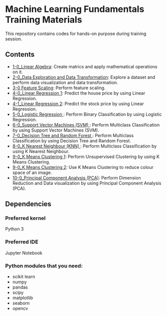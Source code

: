 # Machine Learning Fundamentals Training Materials
This repository contains codes for hands-on purpose during training session.
## Contents

- [1-0_Linear Algebra](https://github.com/skymindglobal/machine-learning-fundamentals/blob/master/solution/1-0_Linear%20Algebra.ipynb):
  Create matrics and apply mathematical operations on it.
- [2-0_Data Exploration and Data Transformation](https://github.com/skymindglobal/machine-learning-fundamentals/blob/master/solution/2-0_Data%20Exploration%20and%20Data%20Transformation.ipynb):
  Explore a dataset and perform data visualization and data transformation.
- [3-0 Feature Scaling](https://github.com/skymindglobal/machine-learning-fundamentals/blob/master/solution/3-0_Feature%20Scaling.ipynb):
  Perform feature scaling.
- [4-0_Linear Regression 1](https://github.com/skymindglobal/machine-learning-fundamentals/blob/master/solution/4-0_Linear%20Regression%201.ipynb):
  Predict the house price by using Linear Regression.
- [4-1_Linear Regression 2](https://github.com/skymindglobal/machine-learning-fundamentals/blob/master/solution/4-1_Linear%20Regression%202.ipynb):
  Predict the stock price by using Linear Regression.  
- [5-0_Logistic Regression ](https://github.com/skymindglobal/machine-learning-fundamentals/blob/master/solution/5-0_Logistic%20Regression.ipynb):
  Perform Binary Classification by using Logistic Regression.
- [6-0_Support Vector Machines (SVM) ](https://github.com/skymindglobal/machine-learning-fundamentals/blob/master/solution/6-0_Support%20Vector%20Machines(SVM).ipynb):
  Perform Multiclass Classification by using Support Vector Machines (SVM).
- [7-0_Decision Tree and Random Forest ](https://github.com/skymindglobal/machine-learning-fundamentals/blob/master/solution/7-0_Decision%20Tree%20and%20Random%20Forest.ipynb):
  Perform Multiclass Classification by using Decision Tree and Random Forest.
- [8-0_K Nearest Neighbour (KNN) ](https://github.com/skymindglobal/machine-learning-fundamentals/blob/master/solution/8-0_K%20Nearest%20Neighbour(KNN).ipynb):
  Perform Multiclass Classification by using K Nearest Neighbour.
- [9-0_K Means Clustering 1](https://github.com/skymindglobal/machine-learning-fundamentals/blob/master/solution/9-0_K%20Means%20Clustering%201.ipynb):
  Perform Unsupervised Clustering by using K Means Clustering.
- [9-0_K Means Clustering 2](https://github.com/skymindglobal/machine-learning-fundamentals/blob/master/solution/9-1_K%20Means%20Clustering%202%20.ipynb):
  Use K Means Clustering to reduce colour space of an image.
- [10-0_Principal Component Analysis (PCA)](https://github.com/skymindglobal/machine-learning-fundamentals/blob/master/solution/10-0_Principal%20Component%20Analysis%20(PCA).ipynb):
  Perform Dimension Reduction and Data visualization by using Principal Component Analysis (PCA).

## Dependencies
### Preferred kernel
Python 3

### Preferred IDE
Jupyter Notebook

### Python modules that you need:

- scikit learn
- numpy
- pandas
- scipy
- matplotlib
- seaborn
- opencv


  

